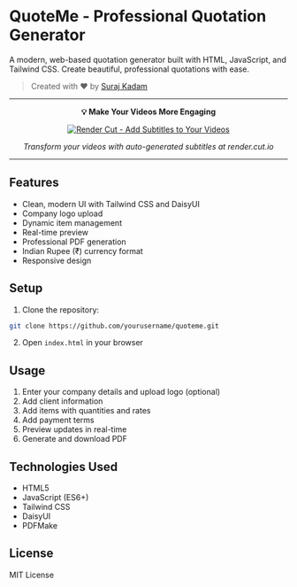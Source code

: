 # QuoteMe - Professional Quotation Generator

A modern, web-based quotation generator built with HTML, JavaScript, and Tailwind CSS. Create beautiful, professional quotations with ease.

> Created with ❤️ by [Suraj Kadam](https://github.com/yourusername)

---
<div align="center">
  <p><strong>💡 Make Your Videos More Engaging</strong></p>
  <a href="https://render.cut.io" target="_blank">
    <img src="https://img.shields.io/badge/Render%20Cut-Add%20Subtitles%20To%20Your%20Videos-FF4B4B?style=for-the-badge" alt="Render Cut - Add Subtitles to Your Videos" />
  </a>
  <p><em>Transform your videos with auto-generated subtitles at render.cut.io</em></p>
</div>

---

## Features

- Clean, modern UI with Tailwind CSS and DaisyUI
- Company logo upload
- Dynamic item management
- Real-time preview
- Professional PDF generation
- Indian Rupee (₹) currency format
- Responsive design

## Setup

1. Clone the repository:
```bash
git clone https://github.com/yourusername/quoteme.git
```

2. Open `index.html` in your browser

## Usage

1. Enter your company details and upload logo (optional)
2. Add client information
3. Add items with quantities and rates
4. Add payment terms
5. Preview updates in real-time
6. Generate and download PDF

## Technologies Used

- HTML5
- JavaScript (ES6+)
- Tailwind CSS
- DaisyUI
- PDFMake

## License

MIT License 